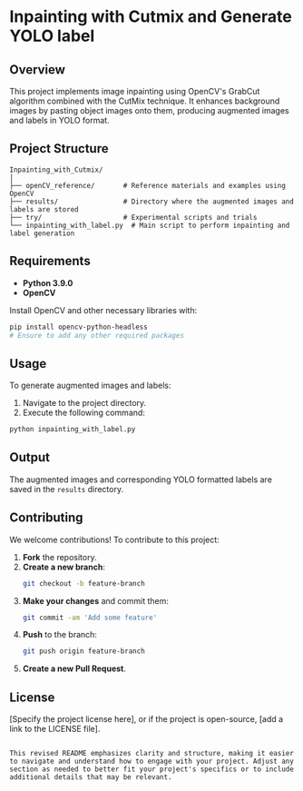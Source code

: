 # Inpainting with Cutmix and Generate YOLO label

## Overview
This project implements image inpainting using OpenCV's GrabCut algorithm combined with the CutMix technique. It enhances background images by pasting object images onto them, producing augmented images and labels in YOLO format.

## Project Structure
```
Inpainting_with_Cutmix/
│
├── openCV_reference/       # Reference materials and examples using OpenCV
├── results/                # Directory where the augmented images and labels are stored
├── try/                    # Experimental scripts and trials
└── inpainting_with_label.py  # Main script to perform inpainting and label generation
```

## Requirements
- **Python 3.9.0**
- **OpenCV**

Install OpenCV and other necessary libraries with:
```bash
pip install opencv-python-headless
# Ensure to add any other required packages
```

## Usage
To generate augmented images and labels:
1. Navigate to the project directory.
2. Execute the following command:
```bash
python inpainting_with_label.py
```

## Output
The augmented images and corresponding YOLO formatted labels are saved in the `results` directory.

## Contributing
We welcome contributions! To contribute to this project:
1. **Fork** the repository.
2. **Create a new branch**:
   ```bash
   git checkout -b feature-branch
   ```
3. **Make your changes** and commit them:
   ```bash
   git commit -am 'Add some feature'
   ```
4. **Push** to the branch:
   ```bash
   git push origin feature-branch
   ```
5. **Create a new Pull Request**.

## License
[Specify the project license here], or if the project is open-source, [add a link to the LICENSE file].
```

This revised README emphasizes clarity and structure, making it easier to navigate and understand how to engage with your project. Adjust any section as needed to better fit your project's specifics or to include additional details that may be relevant.
